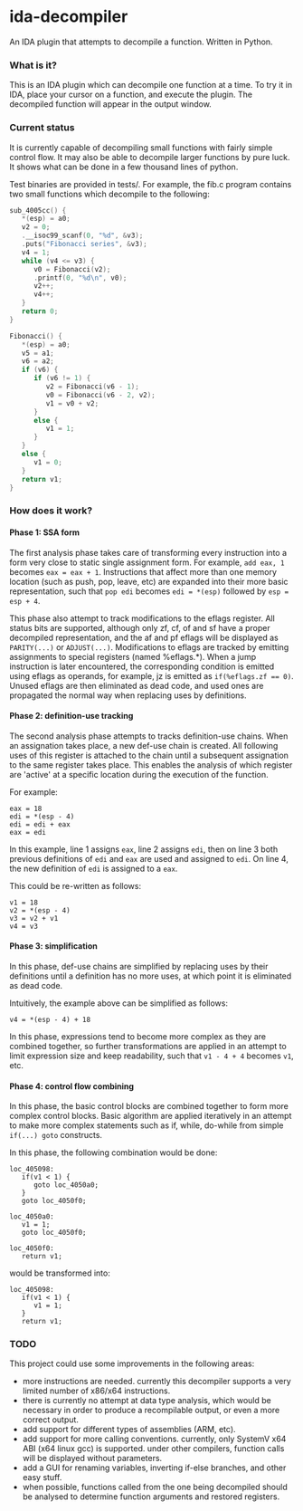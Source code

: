 ida-decompiler
==============

An IDA plugin that attempts to decompile a function. Written in Python.

### What is it?

This is an IDA plugin which can decompile one function at a time. To try it in IDA, place your cursor on a function, and execute the plugin. The decompiled function will appear in the output window.

### Current status

It is currently capable of decompiling small functions with fairly simple control flow. It may also be able to decompile larger functions by pure luck. It shows what can be done in a few thousand lines of python.

Test binaries are provided in tests/. For example, the fib.c program contains two small functions which decompile to the following:

```c
sub_4005cc() {
   *(esp) = a0;
   v2 = 0;
   .__isoc99_scanf(0, "%d", &v3);
   .puts("Fibonacci series", &v3);
   v4 = 1;
   while (v4 <= v3) {
      v0 = Fibonacci(v2);
      .printf(0, "%d\n", v0);
      v2++;
      v4++;
   }
   return 0;
}

Fibonacci() {
   *(esp) = a0;
   v5 = a1;
   v6 = a2;
   if (v6) {
      if (v6 != 1) {
         v2 = Fibonacci(v6 - 1);
         v0 = Fibonacci(v6 - 2, v2);
         v1 = v0 + v2;
      }
      else {
         v1 = 1;
      }
   }
   else {
      v1 = 0;
   }
   return v1;
}
```

### How does it work?

#### Phase 1: SSA form

The first analysis phase takes care of transforming every instruction into a form very close to static single assignment form. For example, `add eax, 1` becomes `eax = eax + 1`. Instructions that affect more than one memory location (such as push, pop, leave, etc) are expanded into their more basic representation, such that `pop edi` becomes `edi = *(esp)` followed by `esp = esp + 4`.

This phase also attempt to track modifications to the eflags register. All status bits are supported, although only zf, cf, of and sf have a proper decompiled representation, and the af and pf eflags will be displayed as `PARITY(...)` or `ADJUST(...)`. Modifications to eflags are tracked by emitting assignments to special registers (named %eflags.*). When a jump instruction is later encountered, the corresponding condition is emitted using eflags as operands, for example, jz is emitted as `if(%eflags.zf == 0)`. Unused eflags are then eliminated as dead code, and used ones are propagated the normal way when replacing uses by definitions.

#### Phase 2: definition-use tracking

The second analysis phase attempts to tracks definition-use chains. When an assignation takes place, a new def-use chain is created. All following uses of this register is attached to the chain until a subsequent assignation to the same register takes place. This enables the analysis of which register are 'active' at a specific location during the execution of the function.

For example:
```
eax = 18
edi = *(esp - 4)
edi = edi + eax
eax = edi
```

In this example, line 1 assigns `eax`, line 2 assigns `edi`, then on line 3 both previous definitions of `edi` and `eax` are used and assigned to `edi`. On line 4, the new definition of `edi` is assigned to a `eax`.

This could be re-written as follows:
```
v1 = 18
v2 = *(esp - 4)
v3 = v2 + v1
v4 = v3
```

#### Phase 3: simplification

In this phase, def-use chains are simplified by replacing uses by their definitions until a definition has no more uses, at which point it is eliminated as dead code.

Intuitively, the example above can be simplified as follows:
```
v4 = *(esp - 4) + 18
```

In this phase, expressions tend to become more complex as they are combined together, so further transformations are applied in an attempt to limit expression size and keep readability, such that `v1 - 4 + 4` becomes `v1`, etc.

#### Phase 4: control flow combining

In this phase, the basic control blocks are combined together to form more complex control blocks. Basic algorithm are applied iteratively in an attempt to make more complex statements such as if, while, do-while from simple `if(...) goto` constructs.

In this phase, the following combination would be done:
```
loc_405098:
   if(v1 < 1) {
      goto loc_4050a0;
   }
   goto loc_4050f0;

loc_4050a0:
   v1 = 1;
   goto loc_4050f0;

loc_4050f0:
   return v1;
```

would be transformed into:

```
loc_405098:
   if(v1 < 1) {
      v1 = 1;
   }
   return v1;
```

### TODO

This project could use some improvements in the following areas:

- more instructions are needed. currently this decompiler supports a very limited number of x86/x64 instructions.
- there is currently no attempt at data type analysis, which would be necessary in order to produce a recompilable output, or even a more correct output.
- add support for different types of assemblies (ARM, etc).
- add support for more calling conventions. currently, only SystemV x64 ABI (x64 linux gcc) is supported. under other compilers, function calls will be displayed without parameters.
- add a GUI for renaming variables, inverting if-else branches, and other easy stuff.
- when possible, functions called from the one being decompiled should be analysed to determine function arguments and restored registers.

